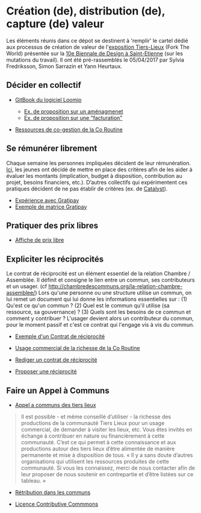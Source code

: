 # Création (de), distribution (de), capture (de) valeur

Les éléments réunis dans ce dépot  se destinent à 'remplir' le cartel dédié aux processus de création de valeur de l'[exposition Tiers-Lieux](http://frama.link/BiennaleDesign17-ForkTheWorld) (Fork The World) présentée sur la [10e Biennale de Design à Saint-Etienne](http://www.biennale-design.com/saint-etienne/2017/fr/home/) (sur les mutations du travail). Il ont été pré-rassemblés le 05/04/2017 par Sylvia Fredriksson, Simon Sarrazin et Yann Heurtaux. 

## Décider en collectif

- [GitBook du logiciel Loomio](https://loomio.coop)
  - [Ex. de proposition sur un aménagmenet](https://www.loomio.org/d/BUqti46G/assainir-la-cave-bonus)
  - [Ex. de proposition sur une "facturation"](https://www.loomio.org/d/OlwdLck3/permettre-aux-gens-qui-s-investissent-de-r-duire-leur-facture-et-ceux-qui-ne-peuvent-pas-de-payer-plus-)
  
- [Ressources de co-gestion de la Co Routine](https://drive.google.com/drive/folders/0BzUW0ZSBFWPecy1DVWt0RXM2dXc)

## Se rémunérer librement

Chaque semaine les personnes impliquées décident de leur rémunération. [Ici](http://simons.fr/1_blog/wp-content/uploads/2016/08/1452243419.jpg), les jeunes ont décidé de mettre en place des critères afin de les aider à évaluer les montants (implication, budget à disposition, contribution au projet, besoins financiers, etc.). D’autres collectifs qui expérimentent ces pratiques décident de ne pas établir de critères (ex. de [Catalyst](https://en.liberapay.com/collectifcatalyst/income/)).

- [Expérience avec Gratipay](https://opensource.com/open-organization/16/7/compensating-employees-letting-them-take-what-they-want)
- [Exemple de matrice Gratipay](https://cloud.githubusercontent.com/assets/134455/16816419/c732b884-490b-11e6-8fe4-af69e8368e04.png)

## Pratiquer des prix libres

- [Affiche de prix libre](https://drive.google.com/open?id=0BzUW0ZSBFWPeX20xRDl2YUd5WjQ)

## Expliciter les réciprocités

Le contrat de réciprocité est un élément essentiel de la relation Chambre / Assemblée. Il définit et consigne le lien entre un commun, ses contributeurs et un usager. (cf http://chambredescommuns.org/la-relation-chambre-assemblee/) Lors qu'une personne ou une structure utilise un commun, on lui remet un document qui lui donne les informations essentielles sur : (1) Qu'est ce qu'un commun ? (2) Quel est le commun qu'il utilise (sa ressource, sa gouvernance) ? (3) Quels sont les besoins de ce commun et comment y contribuer ? L'usager devient alors un contributeur du commun, pour le moment passif et c'est ce contrat qui l'engage vis à vis du commun.

- [Exemple d'un Contrat de réciprocité](https://docs.google.com/document/d/1UTk14FuQ3NfTaIDD0a5nsF1xfMd9gA5r71WonvghbcA/edit)

- [Usage commercial de la richesse de la Co Routine](https://www.loomio.org/d/0cwk3NLh/r-ciprocit-quand-il-y-a-usage-commercial-de-la-richesse-de-la-coroutine-conseil-visite-du-lieu-r-utilisation-des-contenus-etc-)

- [Rediger un contrat de réciprocité](https://www.loomio.org/d/vU2V5Wi4/r-diger-une-premi-re-version-d-un-contrat-de-r-ciprocit-)

- [Proposer une réciprocité](http://hauts.tiers-lieux.org/prestations-et-formation) 

## Faire un Appel à Communs

- [Appel a communs des tiers lieux](http://hauts.tiers-lieux.org)

> Il est possible - et même conseillé d’utiliser - la richesse des productions de la communauté Tiers Lieux pour un usage commercial, de demander à visiter les lieux, etc. Vous êtes invités en échange à contribuer en nature ou financièrement à cette communauté. C’est ce qui permet à cette connaissance et aux productions autour des tiers lieux d’être alimentée de manière permanente et mise à disposition de tous. « Il y a sans doute d’autres organisations qui utilisent les ressources produites de cette communauté. Si vous les connaissez, merci de nous contacter afin de leur proposer de nous soutenir en contrepartie et d’être listées sur ce tableau. »

- [Rétribution dans les communs](https://upload.wikimedia.org/wikipedia/commons/7/7b/Questionnements_juridiques_-_fiscaux.svg)

- [Licence Contributive Commmons](http://contributivecommons.org/la-licence-contributive-commons-synthese/)
